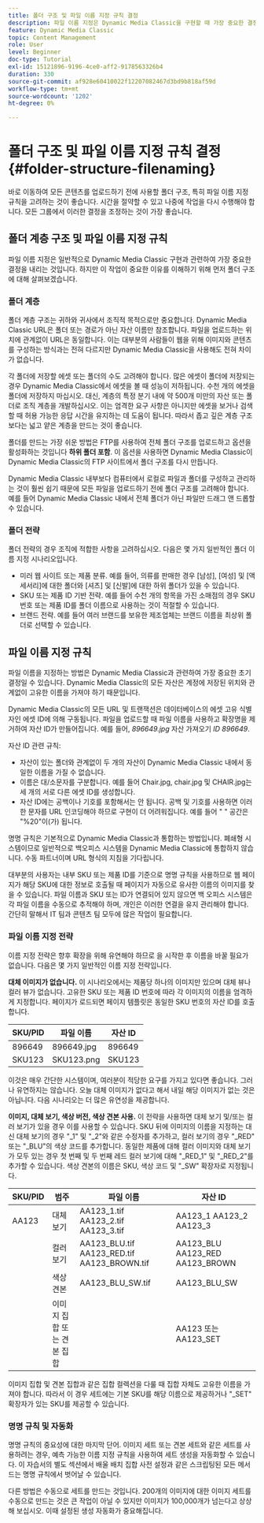 ```yaml
---
title: 폴더 구조 및 파일 이름 지정 규칙 결정
description: 파일 이름 지정은 Dynamic Media Classic을 구현할 때 가장 중요한 결정을 내릴 수 있습니다. 폴더 구조도 마찬가지로 중요합니다. 폴더 구조 및 파일 이름을 사용하는 것이 중요하고 가능한 접근 방식에 대해 알아봅니다.
feature: Dynamic Media Classic
topic: Content Management
role: User
level: Beginner
doc-type: Tutorial
exl-id: 15121896-9196-4ce0-aff2-9178563326b4
duration: 330
source-git-commit: af928e60410022f12207082467d3bd9b818af59d
workflow-type: tm+mt
source-wordcount: '1202'
ht-degree: 0%

---
```


# 폴더 구조 및 파일 이름 지정 규칙 결정 {#folder-structure-filenaming}

바로 이동하여 모든 콘텐츠를 업로드하기 전에 사용할 폴더 구조, 특히 파일 이름 지정 규칙을 고려하는 것이 좋습니다. 시간을 절약할 수 있고 나중에 작업을 다시 수행해야 합니다. 모든 그룹에서 이러한 결정을 조정하는 것이 가장 좋습니다.

## 폴더 계층 구조 및 파일 이름 지정 규칙

파일 이름 지정은 일반적으로 Dynamic Media Classic 구현과 관련하여 가장 중요한 결정을 내리는 것입니다. 하지만 이 작업이 중요한 이유를 이해하기 위해 먼저 폴더 구조에 대해 살펴보겠습니다.

### 폴더 계층

폴더 계층 구조는 귀하와 귀사에서 조직적 목적으로만 중요합니다. Dynamic Media Classic URL은 폴더 또는 경로가 아닌 자산 이름만 참조합니다. 파일을 업로드하는 위치에 관계없이 URL은 동일합니다. 이는 대부분의 사람들이 웹을 위해 이미지와 콘텐츠를 구성하는 방식과는 전혀 다르지만 Dynamic Media Classic을 사용해도 전혀 차이가 없습니다.

각 폴더에 저장할 에셋 또는 폴더의 수도 고려해야 합니다. 많은 에셋이 폴더에 저장되는 경우 Dynamic Media Classic에서 에셋을 볼 때 성능이 저하됩니다. 수천 개의 에셋을 폴더에 저장하지 마십시오. 대신, 계층의 특정 분기 내에 약 500개 미만의 자산 또는 폴더로 조직 계층을 개발하십시오. 이는 엄격한 요구 사항은 아니지만 에셋을 보거나 검색할 때 허용 가능한 응답 시간을 유지하는 데 도움이 됩니다. 따라서 좁고 깊은 계층 구조보다는 넓고 얕은 계층을 만드는 것이 좋습니다.

폴더를 만드는 가장 쉬운 방법은 FTP를 사용하여 전체 폴더 구조를 업로드하고 옵션을 활성화하는 것입니다 **하위 폴더 포함**. 이 옵션을 사용하면 Dynamic Media Classic이 Dynamic Media Classic의 FTP 사이트에서 폴더 구조를 다시 만듭니다.

Dynamic Media Classic 내부보다 컴퓨터에서 로컬로 파일과 폴더를 구성하고 관리하는 것이 훨씬 쉽기 때문에 모든 파일을 업로드하기 전에 폴더 구조를 고려해야 합니다. 예를 들어 Dynamic Media Classic 내에서 전체 폴더가 아닌 파일만 드래그 앤 드롭할 수 있습니다.

### 폴더 전략

폴더 전략의 경우 조직에 적합한 사항을 고려하십시오. 다음은 몇 가지 일반적인 폴더 이름 지정 시나리오입니다.

- 미러 웹 사이트 또는 제품 분류. 예를 들어, 의류를 판매한 경우 [남성], [여성] 및 [액세서리]에 대한 폴더와 [셔츠] 및 [신발]에 대한 하위 폴더가 있을 수 있습니다.
- SKU 또는 제품 ID 기반 전략. 예를 들어 수천 개의 항목을 가진 소매점의 경우 SKU 번호 또는 제품 ID를 폴더 이름으로 사용하는 것이 적절할 수 있습니다.
- 브랜드 전략. 예를 들어 여러 브랜드를 보유한 제조업체는 브랜드 이름을 최상위 폴더로 선택할 수 있습니다.

## 파일 이름 지정 규칙

파일 이름을 지정하는 방법은 Dynamic Media Classic과 관련하여 가장 중요한 초기 결정일 수 있습니다. Dynamic Media Classic의 모든 자산은 계정에 저장된 위치와 관계없이 고유한 이름을 가져야 하기 때문입니다.

Dynamic Media Classic의 모든 URL 및 트랜잭션은 데이터베이스의 에셋 고유 식별자인 에셋 ID에 의해 구동됩니다. 파일을 업로드할 때 파일 이름을 사용하고 확장명을 제거하여 자산 ID가 만들어집니다. 예를 들어, _896649.jpg_ 자산 가져오기 _ID 896649_.

자산 ID 관련 규칙:

- 자산이 있는 폴더와 관계없이 두 개의 자산이 Dynamic Media Classic 내에서 동일한 이름을 가질 수 없습니다.
- 이름은 대/소문자를 구분합니다. 예를 들어 Chair.jpg, chair.jpg 및 CHAIR.jpg는 세 개의 서로 다른 에셋 ID를 생성합니다.
- 자산 ID에는 공백이나 기호를 포함해서는 안 됩니다. 공백 및 기호를 사용하면 이러한 문자를 URL 인코딩해야 하므로 구현이 더 어려워집니다. 예를 들어 &quot; &quot; 공간은 &quot;%20&quot;이(가) 됩니다.

명명 규칙은 기본적으로 Dynamic Media Classic과 통합하는 방법입니다. 폐쇄형 시스템이므로 일반적으로 백오피스 시스템을 Dynamic Media Classic에 통합하지 않습니다. 수동 파트너이며 URL 형식의 지침을 기다립니다.

대부분의 사용자는 내부 SKU 또는 제품 ID를 기준으로 명명 규칙을 사용하므로 웹 페이지가 해당 SKU에 대한 정보로 호출될 때 페이지가 자동으로 유사한 이름의 이미지를 찾을 수 있습니다. 파일 이름과 SKU 또는 ID가 연결되어 있지 않으면 백 오피스 시스템은 각 파일 이름을 수동으로 추적해야 하며, 개인은 이러한 연결을 유지 관리해야 합니다. 간단히 말해서 IT 팀과 콘텐츠 팀 모두에 많은 작업이 필요합니다.

### 파일 이름 지정 전략

이름 지정 전략은 향후 확장을 위해 유연해야 하므로 을 시작한 후 이름을 바꿀 필요가 없습니다. 다음은 몇 가지 일반적인 이름 지정 전략입니다.

**대체 이미지가 없습니다.** 이 시나리오에서는 제품당 하나의 이미지만 있으며 대체 뷰나 컬러 뷰가 없습니다. 고유한 SKU 또는 제품 ID 번호에 따라 각 이미지의 이름을 엄격하게 지정합니다. 페이지가 로드되면 페이지 템플릿은 동일한 SKU 번호의 자산 ID를 호출합니다.

| SKU/PID | 파일 이름 | 자산 ID |
| ------- | ---------- | -------- |
| 896649 | 896649.jpg | 896649 |
| SKU123 | SKU123.png | SKU123 |

이것은 매우 간단한 시스템이며, 여러분이 적당한 요구를 가지고 있다면 좋습니다. 그러나 유연하지는 않습니다. 오늘 대체 이미지가 없다고 해서 내일 해당 이미지가 없는 것은 아닙니다. 다음 시나리오는 더 많은 유연성을 제공합니다.

**이미지, 대체 보기, 색상 버전, 색상 견본 사용.** 이 전략을 사용하면 대체 보기 및/또는 컬러 보기가 있을 경우 이를 사용할 수 있습니다. SKU 뒤에 이미지의 이름을 지정하는 대신 대체 보기의 경우 &quot;_1&quot; 및 &quot;_2&quot;와 같은 수정자를 추가하고, 컬러 보기의 경우 &quot;_RED&quot; 또는 &quot;_BLU&quot;의 색상 코드를 추가합니다. 동일한 제품에 대해 컬러 이미지와 대체 보기가 모두 있는 경우 첫 번째 및 두 번째 레드 컬러 보기에 대해 &quot;_RED_1&quot; 및 &quot;_RED_2&quot;를 추가할 수 있습니다. 색상 견본의 이름은 SKU, 색상 코드 및 &quot;_SW&quot; 확장자로 지정됩니다.

| SKU/PID | 범주 | 파일 이름 | 자산 ID |
| ------- | ----------------------- | ------------------------------------------- | ------------------------------- |
| AA123 | 대체 보기 | AA123_1.tif AA123_2.tif AA123_3.tif | AA123_1 AA123_2 AA123_3 |
|         | 컬러 보기 | AA123_BLU.tif AA123_RED.tif AA123_BROWN.tif | AA123_BLU AA123_RED AA123_BROWN |
|         | 색상 견본 | AA123_BLU_SW.tif | AA123_BLU_SW |
|         | 이미지 집합 또는 견본 집합 |                                             | AA123 또는 AA123_SET | — |

이미지 집합 및 견본 집합과 같은 집합 컬렉션을 다룰 때 집합 자체도 고유한 이름을 가져야 합니다. 따라서 이 경우 세트에는 기본 SKU를 해당 이름으로 제공하거나 &quot;_SET&quot; 확장자가 있는 SKU를 제공할 수 있습니다.

### 명명 규칙 및 자동화

명명 규칙의 중요성에 대한 마지막 단어. 이미지 세트 또는 견본 세트와 같은 세트를 사용하려는 경우, 예측 가능한 이름 지정 규칙을 사용하여 세트 생성을 자동화할 수 있습니다. 이 자습서의 별도 섹션에서 배울 배치 집합 사전 설정과 같은 스크립팅된 모든 메서드는 명명 규칙에서 벗어날 수 있습니다.

다른 방법은 수동으로 세트를 만드는 것입니다. 200개의 이미지에 대한 이미지 세트를 수동으로 만드는 것은 큰 작업이 아닐 수 있지만 이미지가 100,000개가 넘는다고 상상해 보십시오. 이때 설정된 생성 자동화가 중요해집니다.
